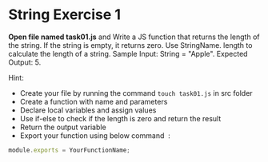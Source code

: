 # String Exercise 1

**Open file named task01.js** and Write a JS function that returns the length of the string. 
If the string is empty, it returns zero. Use StringName.
length to calculate the length of a string. Sample Input: String = "Apple". Expected Output: 5.

Hint:

- Create your file by running the command `touch task01.js` in src folder
- Create a function with name and parameters
- Declare local variables and assign values
- Use if-else to check if the length is zero and return the result
- Return the output variable
- Export your function using below command  :

```js
module.exports = YourFunctionName;
```
